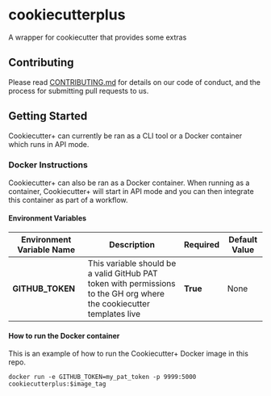 # cookiecutterplus
A wrapper for cookiecutter that provides some extras

## Contributing
Please read [CONTRIBUTING.md](CONTRIBUTING.md) for details on our code of conduct, and the process for submitting pull requests to us.

## Getting Started
Cookiecutter+ can currently be ran as a CLI tool or a Docker container which runs in API mode.


### Docker Instructions
Cookiecutter+ can also be ran as a Docker container.  When running as a container, Cookiecutter+ will start in API mode and you can then integrate this container as part of a workflow.

#### Environment Variables
| Environment Variable Name | Description                                                                                                           | Required | Default Value |
|---------------------------|-----------------------------------------------------------------------------------------------------------------------|----------|---------------|
| **GITHUB_TOKEN**          | This variable should be a valid GitHub PAT token with permissions to the GH org where the cookiecutter templates live | **True** |          None |

#### How to run the Docker container
This is an example of how to run the Cookiecutter+ Docker image in this repo.

`docker run -e GITHUB_TOKEN=my_pat_token -p 9999:5000 cookiecutterplus:$image_tag`
